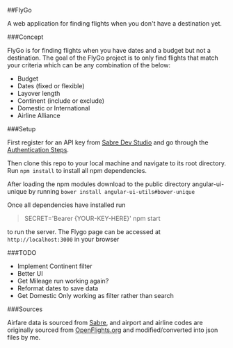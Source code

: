 ##FlyGo

A web application for finding flights when you don't have a destination yet.

###Concept

FlyGo is for finding flights when you have dates and a budget but not a destination. The goal of the FlyGo project is to only find flights that match your criteria which can be any combination of the below:

* Budget
* Dates (fixed or flexible)
* Layover length
* Continent (include or exclude)
* Domestic or International
* Airline Alliance

###Setup

First register for an API key from [Sabre Dev Studio](https://developer.sabre.com/member/register) and go through the [Authentication Steps](https://developer.sabre.com/docs/read/rest_basics/authentication).

Then clone this repo to your local machine and navigate to its root directory. Run `npm install` to install all npm dependencies.

After loading the npm modules download to the public directory angular-ui-unique by running `bower install angular-ui-utils#bower-unique`

Once all dependencies have installed run

>SECRET='Bearer {YOUR-KEY-HERE}' npm start

to run the server. The Flygo page can be accessed at `http://localhost:3000` in your browser

###TODO

* Implement Continent filter
* Better UI
* Get Mileage run working again?
* Reformat dates to save data
* Get Domestic Only working as filter rather than search

###Sources

Airfare data is sourced from [Sabre](https://developer.sabre.com), and airport and airline codes are originally sourced from [OpenFlights.org](http://openflights.org/data.html) and modified/converted into json files by me.